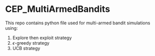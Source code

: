 # CEP_MultiArmedBandits
This repo contains python file used for multi-armed bandit simulations using:
1. Explore then exploit strategy
2. $\epsilon$-greedy strategy
3. UCB strategy
